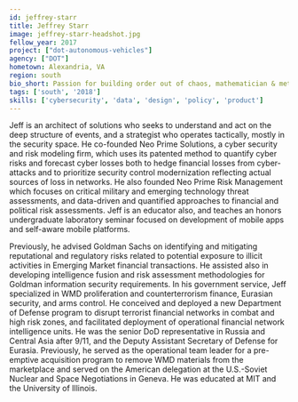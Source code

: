 ```yaml
---
id: jeffrey-starr
title: Jeffrey Starr
image: jeffrey-starr-headshot.jpg
fellow_year: 2017
project: ["dot-autonomous-vehicles"]
agency: ["DOT"]
hometown: Alexandria, VA
region: south
bio_short: Passion for building order out of chaos, mathematician & methodologist, educator in development of self-aware technologies, quant risk advisory and international security, patent holder and start-up founder and entrepreneur.  Celebrate the art and science of design and solutions, anticipate and own the human consequences.
tags: ['south', '2018']
skills: ['cybersecurity', 'data', 'design', 'policy', 'product']
---
```


Jeff is an architect of solutions who seeks to understand and act on the deep structure of events, and a strategist who operates tactically, mostly in the security space.  He co-founded Neo Prime Solutions, a cyber security and risk modeling firm, which uses its patented method to quantify cyber risks and forecast cyber losses both to hedge financial losses from cyber-attacks and to prioritize security control modernization reflecting actual sources of loss in networks.  He also founded Neo Prime Risk Management which focuses on critical military and emerging technology threat assessments, and data-driven and quantified approaches to financial and political risk assessments.  Jeff is an educator also, and teaches an honors undergraduate laboratory seminar focused on development of mobile apps and self-aware mobile platforms.

Previously, he advised Goldman Sachs on identifying and mitigating reputational and regulatory risks related to potential exposure to illicit activities in Emerging Market financial transactions.  He assisted also in developing intelligence fusion and risk assessment methodologies for Goldman information security requirements.  In his government service, Jeff specialized in WMD proliferation and counterterrorism finance, Eurasian security, and arms control.  He conceived and deployed a new Department of Defense program to disrupt terrorist financial networks in combat and high risk zones, and facilitated deployment of operational financial network intelligence units.  He was the senior DoD representative in Russia and Central Asia after 9/11, and the Deputy Assistant Secretary of Defense for Eurasia.  Previously, he served as the operational team leader for a pre-emptive acquisition program to remove WMD materials from the marketplace and served on the American delegation at the U.S.-Soviet Nuclear and Space Negotiations in Geneva.  He was educated at MIT and the University of Illinois.
